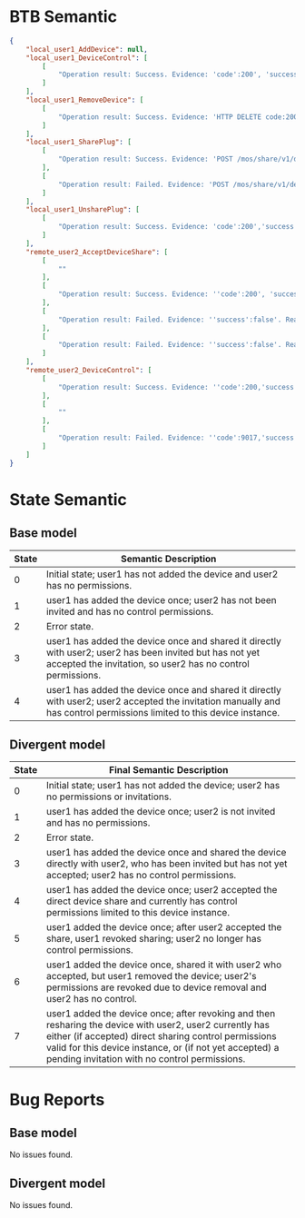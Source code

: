 # BTB Semantic
```json
{
    "local_user1_AddDevice": null,
    "local_user1_DeviceControl": [
        [
            "Operation result: Success. Evidence: 'code':200', 'success':true' in HTTP PUT response; ''code':200', ''success':true', MQTT payloads with updated PowerSwitch values'. Reason: The consistent HTTP PUT responses with code 200 and success true demonstrate successful acceptance and execution of device control commands; matching MQTT payloads confirming updated PowerSwitch property values corroborate actual state changes."
        ]
    ],
    "local_user1_RemoveDevice": [
        [
            "Operation result: Success. Evidence: 'HTTP DELETE code:200, success:true'; 'DELETE ... code:200, success:true'; 'DELETE ... /devices/mHXk6DR3zDiKDwQd4vRo000000 with code 200 and success:true'; 'DELETE ...{'code':200,'success':true}'. Reason: The DELETE request explicitly returned HTTP 200 with success:true, consistently confirming device removal was successful."
        ]
    ],
    "local_user1_SharePlug": [
        [
            "Operation result: Success. Evidence: 'POST /mos/share/v1/devices code:200 success:true'. Reason: HTTP 200 status with success:true consistently confirms the sharing operation succeeded."
        ],
        [
            "Operation result: Failed. Evidence: 'POST /mos/share/v1/devices success:false'. Reason: Explicit presence of success:false clearly indicates share action failure."
        ]
    ],
    "local_user1_UnsharePlug": [
        [
            "Operation result: Success. Evidence: 'code':200','success':true','/mos/share/v1/devices/cancel'. Reason: HTTP 200 status with 'success':true in the response from the /mos/share/v1/devices/cancel endpoint confirms the unshare operation was executed successfully."
        ]
    ],
    "remote_user2_AcceptDeviceShare": [
        [
            ""
        ],
        [
            "Operation result: Success. Evidence: ''code':200', 'success':true'. Reason: The presence of HTTP 200 code combined with the explicit success flag true confirms that the AcceptDeviceShare operation succeeded."
        ],
        [
            "Operation result: Failed. Evidence: ''success':false'. Reason: The response consistently shows the success flag as false, indicating that the device share acceptance operation failed."
        ],
        [
            "Operation result: Failed. Evidence: ''success':false'. Reason: The response messages uniformly include success as false, confirming failure of the acceptance operation."
        ]
    ],
    "remote_user2_DeviceControl": [
        [
            "Operation result: Success. Evidence: ''code':200,'success':true' in HTTP PUT response'. Reason: HTTP 200 status code combined with 'success':true indicates that the device property was successfully set by the remote control command; corroborated by MQTT payloads reflecting the changed device state confirms effective execution."
        ],
        [
            ""
        ],
        [
            "Operation result: Failed. Evidence: ''code':9017,'success':false' in HTTP PUT response'. Reason: HTTP error code 9017 alongside 'success':false in the HTTP response provides clear indication of device control command rejection, affirming operation failure."
        ]
    ]
}
```

# State Semantic
## Base model
| State | Semantic Description |
|-------|----------------------|
| 0     | Initial state; user1 has not added the device and user2 has no permissions. |
| 1     | user1 has added the device once; user2 has not been invited and has no control permissions. |
| 2     | Error state. |
| 3     | user1 has added the device once and shared it directly with user2; user2 has been invited but has not yet accepted the invitation, so user2 has no control permissions. |
| 4     | user1 has added the device once and shared it directly with user2; user2 accepted the invitation manually and has control permissions limited to this device instance. |

## Divergent model
| State | Final Semantic Description |
|-------|----------------------------|
| 0     | Initial state; user1 has not added the device; user2 has no permissions or invitations. |
| 1     | user1 has added the device once; user2 is not invited and has no permissions. |
| 2     | Error state. |
| 3     | user1 has added the device once and shared the device directly with user2, who has been invited but has not yet accepted; user2 has no control permissions. |
| 4     | user1 has added the device once; user2 accepted the direct device share and currently has control permissions limited to this device instance. |
| 5     | user1 added the device once; after user2 accepted the share, user1 revoked sharing; user2 no longer has control permissions. |
| 6     | user1 added the device once, shared it with user2 who accepted, but user1 removed the device; user2's permissions are revoked due to device removal and user2 has no control. |
| 7     | user1 added the device once; after revoking and then resharing the device with user2, user2 currently has either (if accepted) direct sharing control permissions valid for this device instance, or (if not yet accepted) a pending invitation with no control permissions. |

# Bug Reports
## Base model
No issues found.

## Divergent model
No issues found.